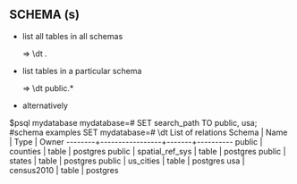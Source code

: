 

## SCHEMA (s)

- list all tables in all schemas

	=> \dt *.*

- list tables in a particular schema 

	=> \dt public.*


- alternatively

$psql mydatabase
mydatabase=# SET search_path TO public, usa;   #schema examples
SET
mydatabase=# \dt
              List of relations
 Schema |      Name       | Type  |  Owner
--------+-----------------+-------+----------
 public | counties        | table | postgres
 public | spatial_ref_sys | table | postgres
 public | states          | table | postgres
 public | us_cities       | table | postgres
 usa    | census2010      | table | postgres 
